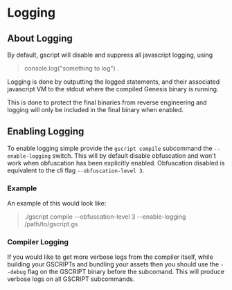 # Logging
## About Logging
By default, gscript will disable and suppress all javascript logging, using 
>  console.log("something to log") . 

Logging is done by outputting the logged statements, and their associated javascript VM to the stdout where the compiled Genesis binary is running. 

This is done to protect the final binaries from reverse engineering and logging will only be included in the final binary when enabled.

## Enabling Logging
To enable logging simple provide the `gscript compile` subcommand the `--enable-logging` switch. This will by default disable obfuscation and won't work when obfuscation has been explicitly enabled. Obfuscation disabled is equivalent to the cli flag `--obfuscation-level 3`.

### Example
An example of this would look like:
> ./gscript compile --obfuscation-level 3 --enable-logging /path/to/gscript.gs

### Compiler Logging
If you would like to get more verbose logs from the compiler itself, while building your GSCRIPTs and bundling your assets then you should use the `--debug` flag on the GSCRIPT binary before the subcomand. This will produce verbose logs on all GSCRIPT subcommands. 